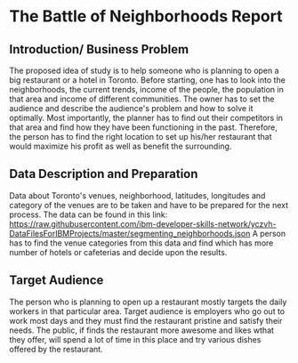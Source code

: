 # The Battle of Neighborhoods Report

## Introduction/ Business Problem

The proposed idea of study is to help someone who is planning to open a big restaurant or a hotel in Toronto. Before starting, one has to look into the neighborhoods, the current trends, income of the people, the population in that area and income of different communities. The owner has to set the audience and describe the audience's problem and how to solve it optimally. Most importantly, the planner has to find out their competitors in that area and find how they have been functioning in the past. Therefore, the person has to find the right location to set up his/her restaurant that would maximize his profit as well as benefit the surrounding.

## Data Description and Preparation

Data about Toronto's venues, neighborhood, latitudes, longitudes and category of the venues are to be taken and have to be prepared for the next process. The data can be found in this link: https://raw.githubusercontent.com/ibm-developer-skills-network/yczvh-DataFilesForIBMProjects/master/segmenting_neighborhoods.json A person has to find the venue categories from this data and find which has more number of hotels or cafeterias and decide upon the results.

## Target Audience

The person who is planning to open up a restaurant mostly targets the daily workers in that particular area. Target audience is employers who go out to work most days and they must find the restaurant pristine and satisfy their needs. The public, if finds the restaurant more awesome and likes wthat they offer, will spend a lot of time in this place and try various dishes offered by the restaurant.
